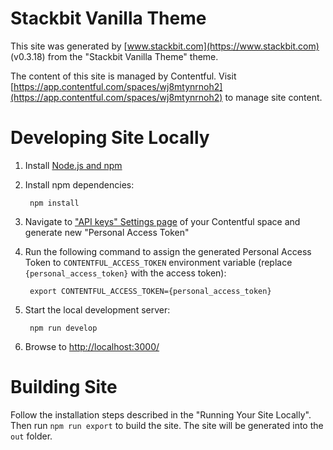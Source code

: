 # Stackbit Vanilla Theme

This site was generated by [www.stackbit.com](https://www.stackbit.com) (v0.3.18)
from the "Stackbit Vanilla Theme" theme.

The content of this site is managed by Contentful. Visit [https://app.contentful.com/spaces/wj8mtynrnoh2](https://app.contentful.com/spaces/wj8mtynrnoh2) to manage site content.

# Developing Site Locally

1. Install [Node.js and npm](https://nodejs.org/en/)

1. Install npm dependencies:

        npm install

1. Navigate to ["API keys" Settings page](https://app.contentful.com/spaces/wj8mtynrnoh2/api/cma_tokens) of your Contentful space and generate new "Personal Access Token"

1. Run the following command to assign the generated Personal Access Token to `CONTENTFUL_ACCESS_TOKEN` environment variable (replace `{personal_access_token}` with the access token):

        export CONTENTFUL_ACCESS_TOKEN={personal_access_token}

1. Start the local development server:

        npm run develop

1. Browse to [http://localhost:3000/](http://localhost:3000/)

# Building Site

Follow the installation steps described in the "Running Your Site Locally".
Then run `npm run export` to build the site. The site will be generated into
the `out` folder.
